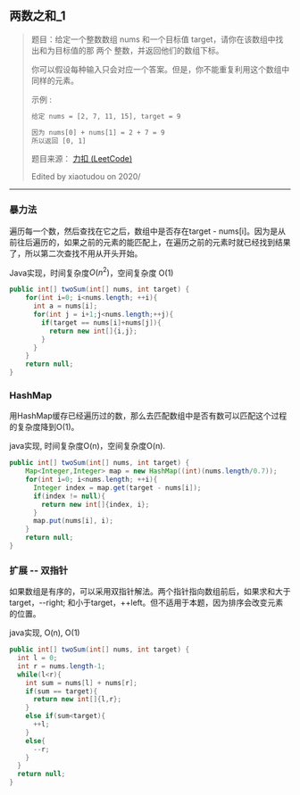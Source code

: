 ## 两数之和_1

> 题目：给定一个整数数组 nums 和一个目标值 target，请你在该数组中找出和为目标值的那 两个 整数，并返回他们的数组下标。
>
> 你可以假设每种输入只会对应一个答案。但是，你不能重复利用这个数组中同样的元素。
>
> 示例 :
>
> ```txt
> 给定 nums = [2, 7, 11, 15], target = 9
> 
> 因为 nums[0] + nums[1] = 2 + 7 = 9
> 所以返回 [0, 1]
> ```
>
> 题目来源： [力扣 (LeetCode)](https://leetcode-cn.com/problems/two-sum)
>
> Edited by xiaotudou on 2020/

----

### 暴力法

遍历每一个数，然后查找在它之后，数组中是否存在target - nums[i]。因为是从前往后遍历的，如果之前的元素的能匹配上，在遍历之前的元素时就已经找到结果了，所以第二次查找不用从开头开始。

Java实现，时间复杂度$O(n^2)$，空间复杂度 O(1)

```java
public int[] twoSum(int[] nums, int target) {   
    for(int i=0; i<nums.length; ++i){
      int a = nums[i];
      for(int j = i+1;j<nums.length;++j){
        if(target == nums[i]+nums[j]){
          return new int[]{i,j};
        }
      }
    }
    return null;
}
```

### HashMap

用HashMap缓存已经遍历过的数，那么去匹配数组中是否有数可以匹配这个过程的复杂度降到O(1)。

java实现, 时间复杂度O(n)，空间复杂度O(n).

```java
public int[] twoSum(int[] nums, int target) {
    Map<Integer,Integer> map = new HashMap((int)(nums.length/0.7));
    for(int i=0; i<nums.length; ++i){
      Integer index = map.get(target - nums[i]);
      if(index != null){
        return new int[]{index, i};
      }
      map.put(nums[i], i);
    }
    return null;
}
```

### 扩展 -- 双指针

如果数组是有序的，可以采用双指针解法。两个指针指向数组前后，如果求和大于target，--right; 和小于target，++left。但不适用于本题，因为排序会改变元素的位置。

java实现, O(n), O(1)

```java
public int[] twoSum(int[] nums, int target) {
  int l = 0;
  int r = nums.length-1;
  while(l<r){
    int sum = nums[l] + nums[r];
    if(sum == target){
      return new int[]{l,r};
    }
    else if(sum<target){
      ++l;
    }
    else{
      --r;
    }
  }
  return null;
}
```

